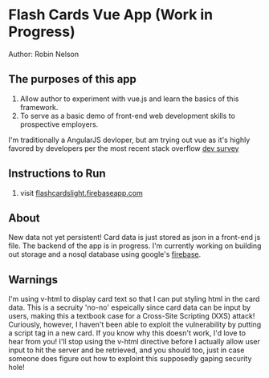 # Flash Cards Vue App (Work in Progress)
Author: Robin Nelson

## The purposes of this app
1. Allow author to experiment with vue.js and learn the basics of this framework.
2. To serve as a basic demo of front-end web development skills to prospective employers.

I'm traditionally a AngularJS devloper, but am trying out vue as it's highly favored by developers per the most recent stack overflow [dev survey](#https://insights.stackoverflow.com/survey/2019#most-loved-dreaded-and-wanted)

## Instructions to Run
1. visit [flashcardslight.firebaseapp.com](https://flashcardslight.firebaseapp.com/)

## About
New data not yet persistent! Card data is just stored as json in a front-end js file. The backend of the app is in progress.
I'm currently working on building out storage and a nosql database using google's [firebase](https://firebase.google.com/).

## Warnings
I'm using v-html to display card text so that I can put styling html in the card data.  This is a secruity 'no-no' espeically since card data can be input by users, making this a textbook case for a Cross-Site Scripting (XXS) attack!  Curiously, however, I haven't been able to exploit the vulnerability by putting a script tag in a new card.  If you know why this doesn't work, I'd love to hear from you!  I'll stop using the v-html directive before I actually allow user input to hit the server and be retrieved, and you should too, just in case someone does figure out how to exploint this supposedly gaping security hole!